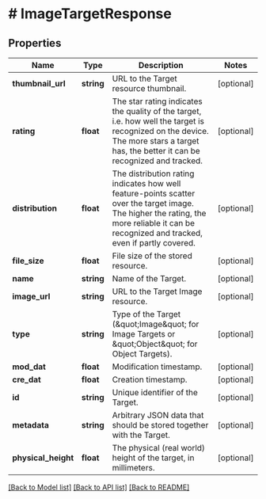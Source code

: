 # # ImageTargetResponse

## Properties

Name | Type | Description | Notes
------------ | ------------- | ------------- | -------------
**thumbnail_url** | **string** | URL to the Target resource thumbnail. | [optional]
**rating** | **float** | The star rating indicates the quality of the target, i.e. how well the target is recognized on the device. The more stars a target has, the better it can be recognized and tracked. | [optional]
**distribution** | **float** | The distribution rating indicates how well feature-points scatter over the target image. The higher the rating, the more reliable it can be recognized and tracked, even if partly covered. | [optional]
**file_size** | **float** | File size of the stored resource. | [optional]
**name** | **string** | Name of the Target. | [optional]
**image_url** | **string** | URL to the Target Image resource. | [optional]
**type** | **string** | Type of the Target (\&quot;Image\&quot; for Image Targets or \&quot;Object\&quot; for Object Targets). | [optional]
**mod_dat** | **float** | Modification timestamp. | [optional]
**cre_dat** | **float** | Creation timestamp. | [optional]
**id** | **string** | Unique identifier of the Target. | [optional]
**metadata** | **string** | Arbitrary JSON data that should be stored together with the Target. | [optional]
**physical_height** | **float** | The physical (real world) height of the target, in millimeters. | [optional]

[[Back to Model list]](../../README.md#models) [[Back to API list]](../../README.md#endpoints) [[Back to README]](../../README.md)
